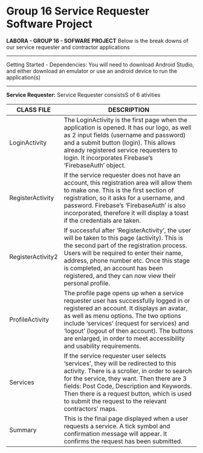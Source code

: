 # Group 16 Service Requester Software Project 

**LABORA - GROUP 16 - SOFWARE PROJECT**
Below is the break downs of our service requester and contractor applications

______________________________________

Getting Started - Dependencies:
You will need to download Android Studio, and either download an emulator or use an android device to run the application(s)

_______________________________________

**Service Requester:**
Service Requester consistsS of 6 ativities

| **CLASS FILE** | **DESCRIPTION** |
| --- | --- |  
| LoginActivity | The LoginActivity is the first page when the application is opened. It has our logo, as well as 2 input fields (username and password) and a submit button (login). This allows already registered service requesters to login. It incorporates Firebase’s ‘FirebaseAuth’ object. |
| RegisterActivity | If the service requester does not have an account, this registration area will allow them to make one. This is the first section of registration, so it asks for a username, and password. Firebase’s ‘FirebaseAuth’ is also incorporated, therefore it will display a toast if the credentials are taken. |
| RegisterActivity2 | If successful after ‘RegisterActivity’, the user will be taken to this page (activity). This is the second part of the registration process. Users will be required to enter their name, address, phone number etc. Once this stage is completed, an account has been registered, and they can now view their personal profile. |
| ProfileActivity | The profile page opens up when a service requester user has successfully logged in or registered an account. It displays an avatar, as well as menu options. The two options include ‘services’ (request for services) and ‘logout’ (logout of then account). The buttons are enlarged, in order to meet accessibility and usability requirements.  |
| Services | If the service requester user selects ‘services’, they will be redirected to this activity. There is a scroller, in order to search for the service, they want. Then there are 3 fields: Post Code, Description and Keywords. Then there is a request button, which is used to submit the request to the relevant contractors’ maps. |
| Summary | This is the final page displayed when a user requests a service. A tick symbol and confirmation message will appear. It confirms the request has been submitted. |


